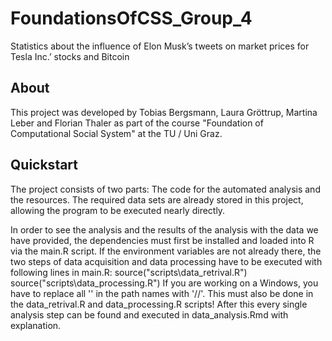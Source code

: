 # FoundationsOfCSS_Group_4
Statistics about the influence of Elon Musk’s tweets on market prices for Tesla Inc.’ stocks and Bitcoin
## About
This project was developed by Tobias Bergsmann, Laura Gröttrup, Martina Leber and Florian Thaler as part of the course "Foundation of Computational Social System" at the TU / Uni Graz.
## Quickstart
The project consists of two parts: The code for the automated analysis and the resources. 
The required data sets are already stored in this project, allowing the program to be executed nearly directly.

In order to see the analysis and the results of the analysis with the data we have provided, the dependencies must first be installed and loaded into R via the main.R script. 
If the environment variables are not already there, the two steps of data acquisition and data processing have to be executed with following lines in main.R: 
source("scripts\data_retrival.R")
source("scripts\data_processing.R")
If you are working on a Windows, you have to replace all '\' in the path names with '//'. This must also be done in the data_retrival.R and data_processing.R scripts!
After this every single analysis step can be found and executed in data_analysis.Rmd with explanation.
